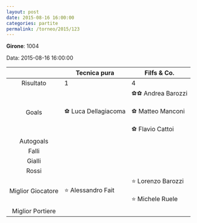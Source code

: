 ```yaml
---
layout: post
date: 2015-08-16 16:00:00
categories: partite
permalink: /torneo/2015/123
---
```

**Girone**: 1004

Data: 2015-08-16 16:00:00

| | Tecnica pura | Filfs & Co. |
|:-----:|-----|-----|
Risultato|1|4
Goals|⚽ Luca Dellagiacoma|⚽⚽ Andrea Barozzi<br/><br/>⚽ Matteo Manconi<br/><br/>⚽ Flavio Cattoi<br/>
Autogoals||
Falli||
Gialli||
Rossi||
Miglior Giocatore|⭐ Alessandro Fait<br/>|⭐ Lorenzo Barozzi<br/><br/>⭐ Michele Ruele<br/>
Miglior Portiere||